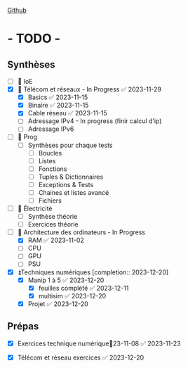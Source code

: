 [Github](https://github.com/Adnyx/obsidian-remote)
# - TODO -

## Synthèses
- [ ] 🔼 IoE
- [x] 🔼 Télécom et réseaux - In Progress ✅ 2023-11-29
	- [x] Basics ✅ 2023-11-15
	- [x] Binaire ✅ 2023-11-15
	- [x] Cable réseau ✅ 2023-11-15
	- [ ] Adressage IPv4 - In progress (finir calcul d'ip)
	- [ ] Adressage IPv6
- [ ] 🔼 Prog
	- [ ] Synthèses pour chaque tests
		- [ ] Boucles
		- [ ] Listes
		- [ ] Fonctions
		- [ ] Tuples & Dictionnaires
		- [ ] Exceptions & Tests
		- [ ] Chaines et listes avancé
		- [ ] Fichiers
- [ ] 🔼 Électricité
	- [ ] Synthèse théorie
	- [ ] Exercices théorie
- [ ] 🔼 Architecture des ordinateurs - In Progress
	- [x] RAM ✅ 2023-11-02
	- [ ] CPU
	- [ ] GPU
	- [ ] PSU

- [x] ⏫Techniques numériques  [completion:: 2023-12-20]
	- [x] Manip 1 à 5 ✅ 2023-12-20
		- [x] feuilles complété ✅ 2023-12-11
		- [x] multisim ✅ 2023-12-20
	- [x] Projet ✅ 2023-12-20

## Prépas
- [x] Exercices technique numérique📅23-11-08 ✅ 2023-11-23
- [x] Télécom et réseau exercices ✅ 2023-12-20


